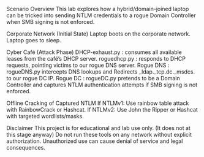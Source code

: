Scenario Overview
This lab explores how a hybrid/domain-joined laptop can be tricked into sending NTLM credentials to a rogue Domain Controller when SMB signing is not enforced.

Corporate Network (Initial State)
   Laptop boots on the corporate network.
   Laptop goes to sleep.
   
Cyber Café (Attack Phase)
   DHCP-exhaust.py : consumes all available leases from the café’s DHCP server.
   roguedhcp.py : responds to DHCP requests, pointing victims to our rogue DNS server.
   Rogue DNS : rogueDNS.py intercepts DNS lookups and Redirects _ldap._tcp.dc._msdcs.<domain> to our rogue DC IP.
   Rogue DC : rogueDC.py pretends to be a Domain Controller and captures NTLM authentication attempts if SMB signing is not enforced.

Offline Cracking of Captured NTLM
   If NTLMv1: Use rainbow table attack with RainbowCrack or Hashcat.
   If NTLMv2: Use John the Ripper or Hashcat with targeted wordlists/masks.

Disclaimer
This project is for educational and lab use only. (It does not at this stage anyway)
Do not run these tools on any network without explicit authorization. Unauthorized use can cause denial of service and legal consequences.
